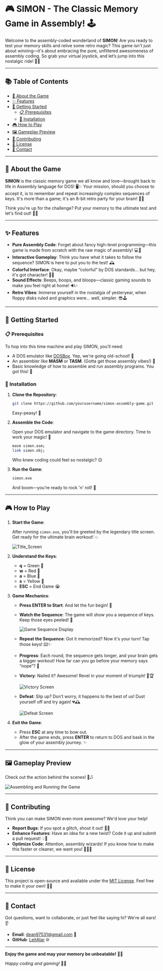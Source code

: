 # 🎮 SIMON - The Classic Memory Game in Assembly! 🕹️

Welcome to the assembly-coded wonderland of **SIMON**! Are you ready to test your memory skills and relive some retro magic? This game isn't just about winning—it's about embracing the pure, unfiltered awesomeness of assembly coding. So grab your virtual joystick, and let’s jump into this nostalgic ride! 🚀✨

---

## 📚 Table of Contents

- [🌟 About the Game](#-about-the-game)
- [✨ Features](#-features)
- [🔧 Getting Started](#-getting-started)
  - [📋 Prerequisites](#-prerequisites)
  - [💾 Installation](#-installation)
- [🎮 How to Play](#-how-to-play)
- [🖼️ Gameplay Preview](https://github.com/LeitAtar/Assembly-DOS-SimonGame/tree/main?tab=readme-ov-file#%EF%B8%8F-gameplay-preview)
- [🤔 Contributing](#-contributing)
- [💄 License](#-license)
- [📨 Contact](#-contact)

---

## 🌟 About the Game

**SIMON** is the classic memory game we all know and love—brought back to life in Assembly language for DOS! 🖥️✨ Your mission, should you choose to accept it, is to remember and repeat increasingly complex sequences of keys. It's more than a game; it's an 8-bit retro party for your brain! 🎉🝺

Think you're up for the challenge? Put your memory to the ultimate test and let's find out! 🧠💪

---

## ✨ Features

- **Pure Assembly Code**: Forget about fancy high-level programming—this game is made from scratch with the raw magic of assembly! 💻🧤
- **Interactive Gameplay**: Think you have what it takes to follow the sequence? SIMON is here to put you to the test! 🕰️
- **Colorful Interface**: Okay, maybe “colorful” by DOS standards... but hey, it's got character! 🌈😉
- **Sound Effects**: Beeps, boops, and bloops—classic gaming sounds to make you feel right at home! 🔊🎶
- **Retro Vibes**: Immerse yourself in the nostalgia of yesteryear, when floppy disks ruled and graphics were... well, simpler. 😎🕹️

---

## 🔧 Getting Started

### 📋 Prerequisites

To hop into this time machine and play SIMON, you'll need:

- A DOS emulator like [DOSBox](https://www.dosbox.com/). Yep, we're going old-school! 💾
- An assembler like **MASM** or **TASM**. (Gotta get those assembly vibes!) 🔧
- Basic knowledge of how to assemble and run assembly programs. You got this! 💪

### 💾 Installation

1. **Clone the Repository**:

   ```bash
   git clone https://github.com/yourusername/simon-assembly-game.git
   ```

   Easy-peasy! 🍋

2. **Assemble the Code**:

   Open your DOS emulator and navigate to the game directory. Time to work your magic! 🦉

   ```bash
   masm simon.asm;
   link simon.obj;
   ```

   Who knew coding could feel so nostalgic? 😌

3. **Run the Game**:

   ```bash
   simon.exe
   ```

   And boom—you’re ready to rock 'n' roll! 🎸

---

## 🎮 How to Play

1. **Start the Game**:

   After running `simon.exe`, you'll be greeted by the legendary title screen. Get ready for the ultimate brain workout! 💥

   ![Title_Screen](https://github.com/user-attachments/assets/d51e03ba-acb6-40b9-b64e-63d0d2ebd2b1)

2. **Understand the Keys**:

   - **q** = Green 🌿
   - **w** = Red 🔴
   - **a** = Blue 🔵
   - **s** = Yellow 🌼
   - **ESC** = End Game 😭

3. **Game Mechanics**:

   - **Press ENTER to Start**: And let the fun begin! 🚀
   - **Watch the Sequence**: The game will show you a sequence of keys. Keep those eyes peeled! 👀

     ![Game Sequence Display](https://github.com/user-attachments/assets/68e83645-4f5b-450f-883c-b7aac83c0354)

   - **Repeat the Sequence**: Got it memorized? Now it's your turn! Tap those keys! ⌨️✨
   - **Progress**: Each round, the sequence gets longer, and your brain gets a bigger workout! How far can you go before your memory says “nope”? 🤯
   - **Victory**: Nailed it? Awesome! Revel in your moment of triumph! 🎉🏆

     ![Victory Screen](https://github.com/user-attachments/assets/d09ce3bc-ccac-4d4a-92c7-372a14111fb7)

   - **Defeat**: Slip up? Don’t worry, it happens to the best of us! Dust yourself off and try again! 💔🕰️

     ![Defeat Screen](https://github.com/user-attachments/assets/8bcee6f2-5488-4ccb-bad4-2356034d65c4)

4. **Exit the Game**:

   - Press **ESC** at any time to bow out.
   - After the game ends, press **ENTER** to return to DOS and bask in the glow of your assembly journey. ✨

---

## 🖼️ Gameplay Preview

Check out the action behind the scenes! 👀🎜

![Assembling and Running the Game](https://github.com/user-attachments/assets/a813b2bc-2820-4e93-8bcd-4246a02d630c)

---

## 🤔 Contributing

Think you can make SIMON even more awesome? We'd love your help!

- **Report Bugs**: If you spot a glitch, shout it out! 🐛📢
- **Enhance Features**: Have an idea for a new twist? Code it up and submit a pull request! 💡🚀
- **Optimize Code**: Attention, assembly wizards! If you know how to make this faster or cleaner, we want you! 🧝‍♀️✨

---

## 💄 License

This project is open-source and available under the [MIT License](LICENSE). Feel free to make it your own! 📝💖

---

## 📨 Contact

Got questions, want to collaborate, or just feel like saying hi? We're all ears! 👂

- **Email**: dean97531@gmail.com 📧
- **GitHub**: [LeitAtar](https://github.com/LeitAtar) 🌐

---

**Enjoy the game and may your memory be unbeatable!** 🧠🎉

*Happy coding and gaming!* 👾💙
